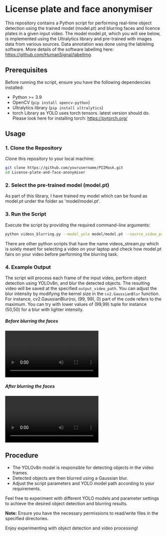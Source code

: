 # License plate and face anonymiser

This repository contains a Python script for performing real-time object detection using the trained model (model.pt) and blurring faces and licence plates in a given input video. The model model.pt, which you will see below, is implemented using the Ultralytics library and pre-trained with images data from various sources. Data annotation was done using the lableImg software. More details of the software labelImg here: https://github.com/HumanSignal/labelImg.

## Prerequisites

Before running the script, ensure you have the following dependencies installed:

- Python >= 3.9 
- OpenCV (`pip install opencv-python`)
- Ultralytics library (`pip install ultralytics`)
- torch Library as YOLO uses torch tensors. latest version should do. Please look here for installing torch: https://pytorch.org/

## Usage

### 1. Clone the Repository

Clone this repository to your local machine:

```bash
git clone https://github.com/yourusername/PIIMask.git
cd License-plate-and-face-anonymiser
```

### 2. Select the pre-trained model (model.pt)

As part of this library, I have trained my model which can be found as model.pt under the folder as 'model/model.pt'. 

### 3. Run the Script

Execute the script by providing the required command-line arguments:

```bash
python videos_blurring.py --model_yolo model/model.pt --source_video_path videos/2.mp4 --output_video_path output_videos/blurred_video2.mp4
```

There are other python scripts that have the name videos_stream.py which is solely meant for selecting a video on your laptop and check how model.pt fairs on your video before performing the blurring task.

### 4. Example Output

The script will process each frame of the input video, perform object detection using YOLOv8n, and blur the detected objects. The resulting video will be saved at the specified `output_video_path`. You can adjust the blur intensity by modifying the kernel size in the `cv2.GaussianBlur` function. For instance, cv2.GaussianBlur(roi, (99, 99), 0) part of the code refers to the maximum. You can try with lower values of (99,99) tuple for instance (50,50) for a blur with lighter intensity.

##### Before blurring the faces

<video src="videos/2.mp4" controls title="Title"></video>

##### After blurring the faces

<video src="output_videos/blurred_video2.mp4" controls title="Title"></video>

## Procedure

- The YOLOv8n model is responsible for detecting objects in the video frames.
- Detected objects are then blurred using a Gaussian blur.
- Adjust the script parameters and YOLO model path according to your requirements.

Feel free to experiment with different YOLO models and parameter settings to achieve the desired object detection and blurring results.

**Note:** Ensure you have the necessary permissions to read/write files in the specified directories.

Enjoy experimenting with object detection and video processing!
